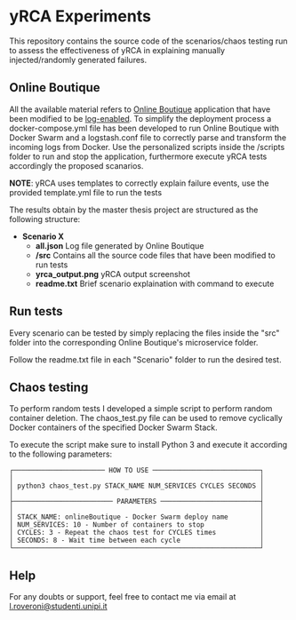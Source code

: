 # yRCA Experiments
This repository contains the source code of the scenarios/chaos testing run to assess the effectiveness of yRCA in explaining manually injected/randomly generated failures.

##  Online Boutique
All the available material refers to [Online Boutique](https://github.com/GoogleCloudPlatform/microservices-demo) application that have been modified to be [log-enabled](https://github.com/di-unipi-socc/log-enabled-online-boutique).
To simplify the deployment process a docker-compose.yml file has been developed to run Online Boutique with Docker Swarm and a logstash.conf file to correctly parse and transform the incoming logs from Docker.
Use the personalized scripts inside the /scripts folder to run and stop the application, furthermore execute yRCA tests accordingly the proposed scanarios.

**NOTE**: yRCA uses templates to correctly explain failure events, use the provided template.yml file to run the tests

The results obtain by the master thesis project are structured as the following structure:
- **Scenario X**
  - **all.json**          Log file generated by Online Boutique
  - **/src**              Contains all the source code files that have been modified to run tests
  - **yrca_output.png**   yRCA output screenshot
  - **readme.txt**        Brief scenario explaination with command to execute

## Run tests
Every scenario can be tested by simply replacing the files inside the "src" folder into the corresponding Online Boutique's microservice folder.

Follow the readme.txt file in each "Scenario" folder to run the desired test.

## Chaos testing
To perform random tests I developed a simple script to perform random container deletion.
The chaos_test.py file can be used to remove cyclically Docker containers of the specified Docker Swarm Stack.

To execute the script make sure to install Python 3 and execute it according to the following parameters:

```
┌─────────────────────── HOW TO USE ───────────────────────────┐
│                                                              │
│ python3 chaos_test.py STACK_NAME NUM_SERVICES CYCLES SECONDS │
│                                                              │
├───────────────────────── PARAMETERS ─────────────────────────┤
│                                                              │
│ STACK_NAME: onlineBoutique - Docker Swarm deploy name        │
│ NUM_SERVICES: 10 - Number of containers to stop              │
│ CYCLES: 3 - Repeat the chaos test for CYCLES times           │
│ SECONDS: 8 - Wait time between each cycle                    │
└──────────────────────────────────────────────────────────────┘
```

## Help
For any doubts or support, feel free to contact me via email at l.roveroni@studenti.unipi.it
